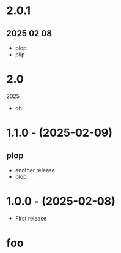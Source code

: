 # 2.0.1
## 2025 02 08
 - plop
 - plip

# 2.0
2025
 - oh
# 1.1.0 - (2025-02-09)
## plop
 - another release
 - plop
# 1.0.0 - (2025-02-08)

 - First release

# foo
